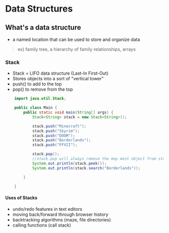 # Data Structures
## What's a data structure
- a named location that can be used to store and organize data
> ex) family tree, a hierarchy of family relationships, arrays 

### Stack
- Stack = LIFO data structure (Last-In First-Out)
- Stores objects into a sort of "vertical tower"
- push() to add to the top
- pop() to remove from the top

```java
    import java.util.Stack;

    public class Main {
        public static void main(String[] args) {
            Stack<String> stack = new Stack<String>();

            stack.push("Minecraft");
            stack.push("Skyrim");
            stack.push("DOOM");
            stack.push("Borderlands");
            stack.push("FFVII");

            stack.pop();
            //stack.pop will always remove the mop most object from stack 
            System.out.println(stack.peek());
            System.out.println(stack.search("Borderlands"));

        }

    }
```

#### Uses of Stacks
- undo/redo features in text editors
- moving back/forward through browser history
- backtracking algorithms (maze, file directories)
- calling functions (call stack)

